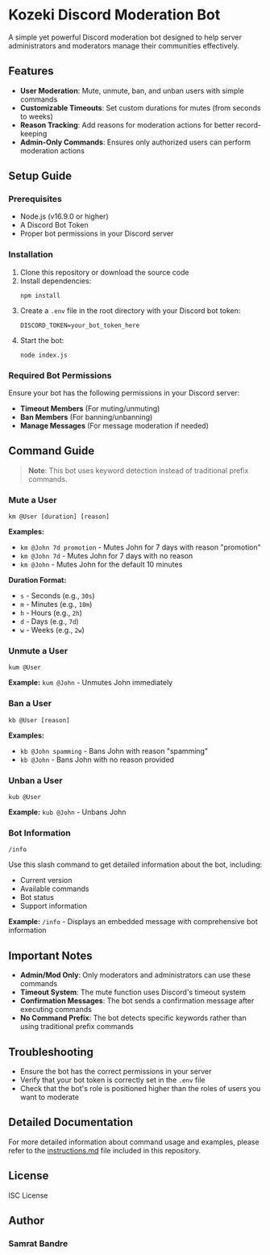 # Kozeki Discord Moderation Bot


A simple yet powerful Discord moderation bot designed to help server administrators and moderators manage their communities effectively.

## Features

- **User Moderation**: Mute, unmute, ban, and unban users with simple commands
- **Customizable Timeouts**: Set custom durations for mutes (from seconds to weeks)
- **Reason Tracking**: Add reasons for moderation actions for better record-keeping
- **Admin-Only Commands**: Ensures only authorized users can perform moderation actions

## Setup Guide

### Prerequisites

- Node.js (v16.9.0 or higher)
- A Discord Bot Token
- Proper bot permissions in your Discord server

### Installation

1. Clone this repository or download the source code
2. Install dependencies:
   ```
   npm install
   ```
3. Create a `.env` file in the root directory with your Discord bot token:
   ```
   DISCORD_TOKEN=your_bot_token_here
   ```
4. Start the bot:
   ```
   node index.js
   ```

### Required Bot Permissions

Ensure your bot has the following permissions in your Discord server:

- **Timeout Members** (For muting/unmuting)
- **Ban Members** (For banning/unbanning)
- **Manage Messages** (For message moderation if needed)

## Command Guide

> **Note**: This bot uses keyword detection instead of traditional prefix commands.

### Mute a User

```
km @User [duration] [reason]
```

**Examples:**
- `km @John 7d promotion` - Mutes John for 7 days with reason "promotion"
- `km @John 7d` - Mutes John for 7 days with no reason
- `km @John` - Mutes John for the default 10 minutes

**Duration Format:**
- `s` - Seconds (e.g., `30s`)
- `m` - Minutes (e.g., `10m`)
- `h` - Hours (e.g., `2h`)
- `d` - Days (e.g., `7d`)
- `w` - Weeks (e.g., `2w`)

### Unmute a User

```
kum @User
```

**Example:** `kum @John` - Unmutes John immediately

### Ban a User

```
kb @User [reason]
```

**Examples:**
- `kb @John spamming` - Bans John with reason "spamming"
- `kb @John` - Bans John with no reason provided

### Unban a User

```
kub @User
```

**Example:** `kub @John` - Unbans John

### Bot Information

```
/info
```

Use this slash command to get detailed information about the bot, including:
- Current version
- Available commands
- Bot status
- Support information

**Example:** `/info` - Displays an embedded message with comprehensive bot information

## Important Notes

- **Admin/Mod Only**: Only moderators and administrators can use these commands
- **Timeout System**: The mute function uses Discord's timeout system
- **Confirmation Messages**: The bot sends a confirmation message after executing commands
- **No Command Prefix**: The bot detects specific keywords rather than using traditional prefix commands

## Troubleshooting

- Ensure the bot has the correct permissions in your server
- Verify that your bot token is correctly set in the `.env` file
- Check that the bot's role is positioned higher than the roles of users you want to moderate

## Detailed Documentation

For more detailed information about command usage and examples, please refer to the [instructions.md](instructions.md) file included in this repository.

## License

ISC License

## Author

### Samrat Bandre